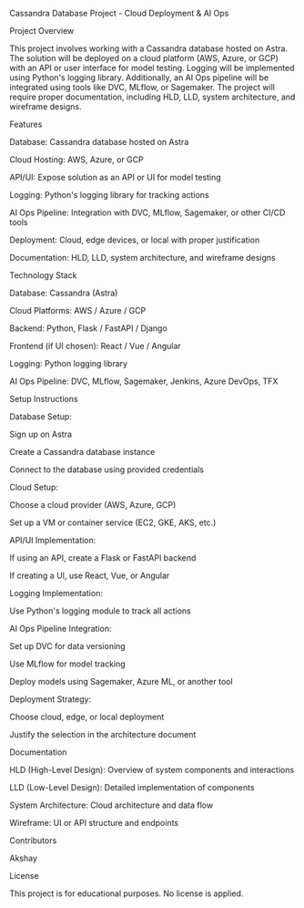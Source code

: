 Cassandra Database Project - Cloud Deployment & AI Ops

Project Overview

This project involves working with a Cassandra database hosted on Astra. The solution will be deployed on a cloud platform (AWS, Azure, or GCP) with an API or user interface for model testing. Logging will be implemented using Python's logging library. Additionally, an AI Ops pipeline will be integrated using tools like DVC, MLflow, or Sagemaker. The project will require proper documentation, including HLD, LLD, system architecture, and wireframe designs.

Features

Database: Cassandra database hosted on Astra

Cloud Hosting: AWS, Azure, or GCP

API/UI: Expose solution as an API or UI for model testing

Logging: Python's logging library for tracking actions

AI Ops Pipeline: Integration with DVC, MLflow, Sagemaker, or other CI/CD tools

Deployment: Cloud, edge devices, or local with proper justification

Documentation: HLD, LLD, system architecture, and wireframe designs

Technology Stack

Database: Cassandra (Astra)

Cloud Platforms: AWS / Azure / GCP

Backend: Python, Flask / FastAPI / Django

Frontend (if UI chosen): React / Vue / Angular

Logging: Python logging library

AI Ops Pipeline: DVC, MLflow, Sagemaker, Jenkins, Azure DevOps, TFX

Setup Instructions

Database Setup:

Sign up on Astra

Create a Cassandra database instance

Connect to the database using provided credentials

Cloud Setup:

Choose a cloud provider (AWS, Azure, GCP)

Set up a VM or container service (EC2, GKE, AKS, etc.)

API/UI Implementation:

If using an API, create a Flask or FastAPI backend

If creating a UI, use React, Vue, or Angular

Logging Implementation:

Use Python's logging module to track all actions

AI Ops Pipeline Integration:

Set up DVC for data versioning

Use MLflow for model tracking

Deploy models using Sagemaker, Azure ML, or another tool

Deployment Strategy:

Choose cloud, edge, or local deployment

Justify the selection in the architecture document

Documentation

HLD (High-Level Design): Overview of system components and interactions

LLD (Low-Level Design): Detailed implementation of components

System Architecture: Cloud architecture and data flow

Wireframe: UI or API structure and endpoints

Contributors

Akshay

License

This project is for educational purposes. No license is applied.


